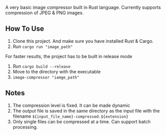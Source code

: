 A very basic image compressor built in Rust language. Currently supports compression of JPEG & PNG images.

## How To Use

1. Clone this project. And make sure you have installed Rust & Cargo.
2. Run `cargo run "image_path"`

For faster results, the project has to be built in release mode

1. Run `cargo build --release`
2. Move to the directory with the executable
3. `image-compressor "iamge_path"`

## Notes

1. The compression level is fixed. It can be made dynamic 
2. The output file is saved in the same directory as the input file with the filename `${input_file_name}-compressed.${extension}`
3. Only single files can be compressed at a time. Can support batch processing.